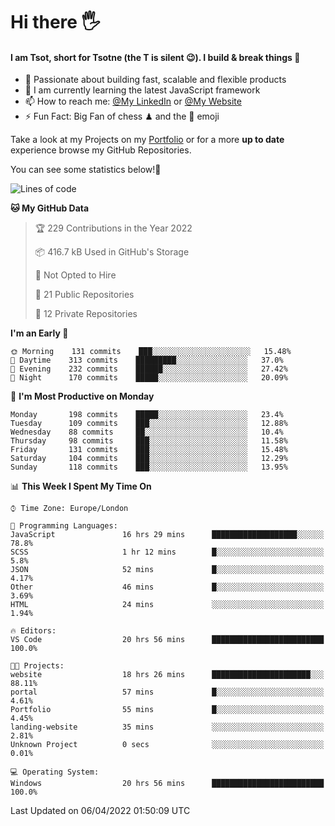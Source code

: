 # Hi there :raised_hand_with_fingers_splayed:
#### I am Tsot, short for Tsotne (the T is silent :wink:). I build & break things :space_invader:
- :telescope: Passionate about building fast, scalable and flexible products
- :seedling: I am currently learning the latest JavaScript framework 
- :mailbox: How to reach me: [@My LinkedIn](https://www.linkedin.com/in/tsotne-gvadzabia/) or [@My Website](https://tsotne.co.uk/contact)
- :zap: Fun Fact: Big Fan of chess ♟ and the 👾 emoji

Take a look at my Projects on my [Portfolio](https://tsotne.co.uk/) or for a more **up to date** experience browse my GitHub Repositories.

You can see some statistics below!:space_invader:
<!--START_SECTION:waka-->
![Lines of code](https://img.shields.io/badge/From%20Hello%20World%20I%27ve%20Written-2%20Million%20lines%20of%20code-blue)

**🐱 My GitHub Data** 

> 🏆 229 Contributions in the Year 2022
 > 
> 📦 416.7 kB Used in GitHub's Storage 
 > 
> 🚫 Not Opted to Hire
 > 
> 📜 21 Public Repositories 
 > 
> 🔑 12 Private Repositories  
 > 
**I'm an Early 🐤** 

```text
🌞 Morning    131 commits    ███░░░░░░░░░░░░░░░░░░░░░░   15.48% 
🌆 Daytime    313 commits    █████████░░░░░░░░░░░░░░░░   37.0% 
🌃 Evening    232 commits    ██████░░░░░░░░░░░░░░░░░░░   27.42% 
🌙 Night      170 commits    █████░░░░░░░░░░░░░░░░░░░░   20.09%

```
📅 **I'm Most Productive on Monday** 

```text
Monday       198 commits    █████░░░░░░░░░░░░░░░░░░░░   23.4% 
Tuesday      109 commits    ███░░░░░░░░░░░░░░░░░░░░░░   12.88% 
Wednesday    88 commits     ██░░░░░░░░░░░░░░░░░░░░░░░   10.4% 
Thursday     98 commits     ███░░░░░░░░░░░░░░░░░░░░░░   11.58% 
Friday       131 commits    ███░░░░░░░░░░░░░░░░░░░░░░   15.48% 
Saturday     104 commits    ███░░░░░░░░░░░░░░░░░░░░░░   12.29% 
Sunday       118 commits    ███░░░░░░░░░░░░░░░░░░░░░░   13.95%

```


📊 **This Week I Spent My Time On** 

```text
⌚︎ Time Zone: Europe/London

💬 Programming Languages: 
JavaScript               16 hrs 29 mins      ███████████████████░░░░░░   78.8% 
SCSS                     1 hr 12 mins        █░░░░░░░░░░░░░░░░░░░░░░░░   5.8% 
JSON                     52 mins             █░░░░░░░░░░░░░░░░░░░░░░░░   4.17% 
Other                    46 mins             █░░░░░░░░░░░░░░░░░░░░░░░░   3.69% 
HTML                     24 mins             ░░░░░░░░░░░░░░░░░░░░░░░░░   1.94%

🔥 Editors: 
VS Code                  20 hrs 56 mins      █████████████████████████   100.0%

🐱‍💻 Projects: 
website                  18 hrs 26 mins      ██████████████████████░░░   88.11% 
portal                   57 mins             █░░░░░░░░░░░░░░░░░░░░░░░░   4.61% 
Portfolio                55 mins             █░░░░░░░░░░░░░░░░░░░░░░░░   4.45% 
landing-website          35 mins             ░░░░░░░░░░░░░░░░░░░░░░░░░   2.81% 
Unknown Project          0 secs              ░░░░░░░░░░░░░░░░░░░░░░░░░   0.01%

💻 Operating System: 
Windows                  20 hrs 56 mins      █████████████████████████   100.0%

```


 Last Updated on 06/04/2022 01:50:09 UTC
<!--END_SECTION:waka-->
